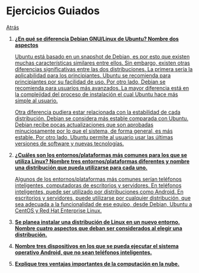 # Ejercicios Guiados
<p><a href=../README.md>Atrás</a</p>

 <ol>
  <li><b>¿En qué se diferencia Debian GNU/Linux de Ubuntu? Nombre dos aspectos</b></li>
  <p>Ubuntu está basado en un snapshot de Debian, es por esto que existen muchas características similares entre ellos. Sin embargo, existen otras diferencias significativas entre las dos distribuciones. La primera sería la aplicabilidad para los principiantes. Ubuntu se recomienda para principiantes por su facilidad de uso. Por otro lado, Debian se recomienda para usuarios más avanzados. La mayor diferencia está en la complejidad del proceso de instalación el cual Ubuntu hace más simple al usuario.</p>
  <p>Otra diferencia pudiera estar relacionada con la estabilidad de cada distribución. Debian se considera más estable comparada con Ubuntu. Debian recibe pocas actualizaciones que son aprobadas minuciosamente por lo que el sistema, de forma general, es más estable. Por otro lado, Ubuntu permite al usuario usar las últimas versiones de software y nuevas tecnologías.</p>
  
  <li><b>¿Cuáles son los entornos/plataformas más comunes para los que se utiliza Linux? Nombre tres entornos/plataformas diferentes y nombre una distribución que pueda utilizarse para cada uno.</b></li>
  <p>Algunos de los entornos/plataformas más comunes serían teléfonos inteligentes, computadoras de escritorios y servidores. En teléfonos inteligentes, puede ser utilizado por distribuciones como Android. En escritorios y servidores, puede utilizarse por cualquier distribución, que sea adecuada a la funcionalidad de ese equipo, desde Debian, Ubuntu a CentOS y Red Hat Enterprise Linux.</p>
  
  <li><b>Se planea instalar una distribución de Linux en un nuevo entorno. Nombre cuatro aspectos que deban ser considerados al elegir una distribución.</b></li>
  <p></p>
  
  <li><b>Nombre tres dispositivos en los que se pueda ejecutar el sistema operativo Android, que no sean teléfonos inteligentes.</b></li>
  <p></p>
  
  <li><b>Explique tres ventajas importantes de la computación en la nube.</b></li>
  <p></p>
 </ol>
